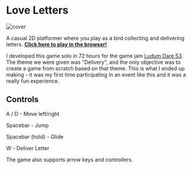 # Love Letters

![cover](https://user-images.githubusercontent.com/43654125/235559858-2ccaa7ae-29be-4170-87eb-e3f2b7dbe7df.png)

A casual 2D platformer where you play as a bird collecting and delivering letters. [**Click here to play in the browser!**](https://matthewrf.itch.io/love-letters)

I developed this game solo in 72 hours for the game jam [Ludum Dare 53](https://ldjam.com/events/ludum-dare/53). The theme we were given was "Delivery", and the only objective was to create a game from scratch based on that theme. This is what I ended up making - it was my first time participating in an event like this and it was a really fun experience.

## Controls

A / D - Move left/right

Spacebar - Jump

Spacebar (hold) - Glide

W - Deliver Letter

The game also supports arrow keys and controllers.
